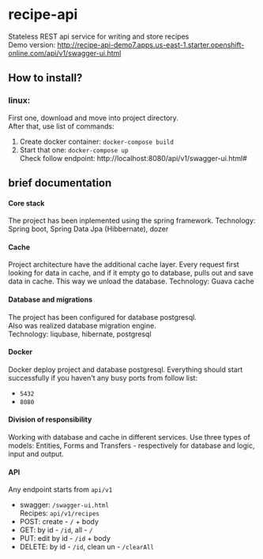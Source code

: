 # recipe-api
Stateless REST api service for writing and store recipes <br>
Demo version: http://recipe-api-demo7.apps.us-east-1.starter.openshift-online.com/api/v1/swagger-ui.html
## How to install? 
### linux:
First one, download and move into project directory. <br>
After that, use list of commands: 
1. Create docker container: `docker-compose build` <br>
2. Start that one: `docker-compose up` <br>
Check follow endpoint: http://localhost:8080/api/v1/swagger-ui.html#
## brief documentation
#### Core stack
The project has been inplemented using the spring framework.
Technology: Spring boot, Spring Data Jpa (Hibbernate), dozer
#### Cache
Project architecture have the additional cache layer. 
Every request first looking for data in cache, and if it empty go to database, pulls out and save data in cache. 
This way we unload the database. 
Technology: Guava cache
#### Database and migrations 
The project has been configured for database postgresql. <br>
Also was realized database migration engine. <br>
Technology: liqubase, hibernate, postgresql
#### Docker 
Docker deploy project and database postgresql.
Everything should start successfully if you haven't any busy ports from follow list: 
- `5432`
- `8080` <br>
#### Division of responsibility
Working with database and cache in different services. Use three types of models: Entities, Forms and Transfers - respectively for database and logic, input and output. 
#### API
Any endpoint starts from `api/v1`
- swagger: `/swagger-ui.html` <br>
Recipes:  `api/v1/recipes`
- POST: create - `/` + body
- GET: by id - `/id`, all - `/`
- PUT: edit by id - `/id` + body
- DELETE: by id - `/id`, clean un - `/clearAll`
